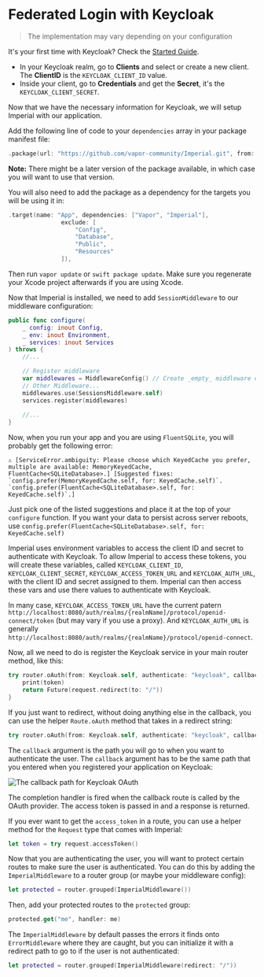 # Federated Login with Keycloak

> The implementation may vary depending on your configuration

It's your first time with Keycloak? Check the [Started Guide][1].

- In your Keycloak realm, go to **Clients** and select or create a new client. The **ClientID** is the `KEYCLOAK_CLIENT_ID` value.
- Inside your client, go to **Credentials** and get the **Secret**, it's the `KEYCLOAK_CLIENT_SECRET`.


Now that we have the necessary information for Keycloak, we will setup Imperial with our application.

Add the following line of code to your `dependencies` array in your package manifest file:

```swift
.package(url: "https://github.com/vapor-community/Imperial.git", from: "0.12.0")
```

**Note:** There might be a later version of the package available, in which case you will want to use that version.

You will also need to add the package as a dependency for the targets you will be using it in:

```swift
.target(name: "App", dependencies: ["Vapor", "Imperial"],
               exclude: [
                   "Config",
                   "Database",
                   "Public",
                   "Resources"
               ]),
```

Then run `vapor update` or `swift package update`. Make sure you regenerate your Xcode project afterwards if you are using Xcode.

Now that Imperial is installed, we need to add `SessionMiddleware` to our middleware configuration:

```swift
public func configure(
    _ config: inout Config,
    _ env: inout Environment,
    _ services: inout Services
) throws {
    //...

    // Register middleware
    var middlewares = MiddlewareConfig() // Create _empty_ middleware config
	// Other Middleware...
    middlewares.use(SessionsMiddleware.self)
    services.register(middlewares)
    
	//...
}

```

Now, when you run your app and you are using `FluentSQLite`, you will probably get the following error:

```
⚠️ [ServiceError.ambiguity: Please choose which KeyedCache you prefer, multiple are available: MemoryKeyedCache, FluentCache<SQLiteDatabase>.] [Suggested fixes: `config.prefer(MemoryKeyedCache.self, for: KeyedCache.self)`. `config.prefer(FluentCache<SQLiteDatabase>.self, for: KeyedCache.self)`.]
```

Just pick one of the listed suggestions and place it at the top of your `configure` function. If you want your data to persist across server reboots, use `config.prefer(FluentCache<SQLiteDatabase>.self, for: KeyedCache.self)`

Imperial uses environment variables to access the client ID and secret to authenticate with Keycloak. To allow Imperial to access these tokens, you will create these variables, called `KEYCLOAK_CLIENT_ID`, `KEYCLOAK_CLIENT_SECRET`, `KEYCLOAK_ACCESS_TOKEN_URL` and `KEYCLOAK_AUTH_URL`, with the client ID and secret assigned to them. Imperial can then access these vars and use there values to authenticate with Keycloak.

In many case, `KEYCLOAK_ACCESS_TOKEN_URL` have the current patern `http://localhost:8080/auth/realms/{realmName]/protocol/openid-connect/token` (but may vary if you use a proxy). And `KEYCLOAK_AUTH_URL` is generally `http://localhost:8080/auth/realms/{realmName}/protocol/openid-connect`.

Now, all we need to do is register the Keycloak service in your main router method, like this:

```swift
try router.oAuth(from: Keycloak.self, authenticate: "keycloak", callback: "http://localhost:8080/keycloak-complete") { (request, token) in
    print(token)
    return Future(request.redirect(to: "/"))
}
```

If you just want to redirect, without doing anything else in the callback, you can use the helper `Route.oAuth` method that takes in a redirect string:

```swift
try router.oAuth(from: Keycloak.self, authenticate: "keycloak", callback: "http://localhost:8080/keycloak-complete", redirect: "/")
```

The `callback` argument is the path you will go to when you want to authenticate the user. The `callback` argument has to be the same path that you entered when you registered your application on Keycloak:

![The callback path for Keycloak OAuth](https://github.com/vapor-community/Imperial/blob/master/docs/Keycloak/callback-uri.png?raw=true)

The completion handler is fired when the callback route is called by the OAuth provider. The access token is passed in and a response is returned.

If you ever want to get the `access_token` in a route, you can use a helper method for the `Request` type that comes with Imperial:

```swift
let token = try request.accessToken()
```

Now that you are authenticating the user, you will want to protect certain routes to make sure the user is authenticated. You can do this by adding the `ImperialMiddleware` to a router group (or maybe your middleware config):

```swift
let protected = router.grouped(ImperialMiddleware())
```

Then, add your protected routes to the `protected` group:

```swift
protected.get("me", handler: me)
```

The `ImperialMiddleware` by default passes the errors it finds onto `ErrorMiddleware` where they are caught, but you can initialize it with a redirect path to go to if the user is not authenticated:

```swift
let protected = router.grouped(ImperialMiddleware(redirect: "/"))
```

[1]: https://www.keycloak.org/docs/latest/getting_started/index.html
